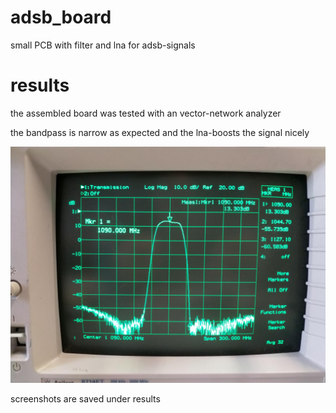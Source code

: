 # adsb_board
small PCB with filter and lna for adsb-signals

# results

the assembled board was tested with an vector-network analyzer

the bandpass is narrow as expected and the lna-boosts the signal nicely

![image1](https://github.com/expoman/adsb_board/blob/master/results/IMG_20191108_133242.jpg)

screenshots are saved under results
